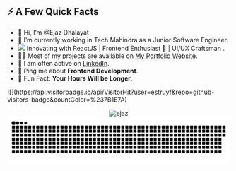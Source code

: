 <!-- - 👋 Hi, I’m @Ejaz_Dhalayat
- 👀 I’m interested in Java and Web Development
- 🌱 Currently Working in Tech Mahindra as a Junior Software Engineer.
- 💞️ I’m looking to collaborate on ...
- 📫 How to reach me ... -->

<!---
Ejaz-Ul-Huque/Ejaz-Ul-Huque is a ✨ special ✨ repository because its `README.md` (this file) appears on your GitHub profile.
You can click the Preview link to take a look at your changes.
--->
<div>
<!--   <img width="400px" align="right" src="https://img.devrant.com/devrant/rant/r_1634247_JKL8s.jpg" /> -->
<!--   <img width="400px" align="right" src="https://cdn.tomondre.com/this-is-fine.jpg" /> -->
  <h2>⚡️ A Few Quick Facts</h2>
  <ul>
    <li> 👋 Hi, I’m @Ejaz Dhalayat</li>
    <li>🔭 I’m currently working  in Tech Mahindra as a Junior Software Engineer.</li>
   <!-- <li>🧐Learning React JS.</li> -->
    <li><img width="20px" align="" src="https://emojis.slackmojis.com/emojis/images/1643514155/1161/react.png?1643514155" /> Innovating with ReactJS | Frontend Enthusiast 🚀 | UI/UX Craftsman .</li> 
<!--     https://b2053448.smushcdn.com/2053448/wp-content/uploads/2020/12/react.jpg?lossy=1&strip=1&webp=1 -->
    <li>👨‍💻 Most of my projects are available on <a href="https://64c69f5506b69b21d23f90d8--kaleidoscopic-malasada-11f08e.netlify.app/">My Portfolio Website</a>.</li>
    <li>📝 I am often active on <a href="https://www.linkedin.com/in/ejaz-dhalayat-6437a217b/">LinkedIn</a>.</li>
<!--     <li>📝 I regulary write articles on <a href="https://blog.tomondre.com">my blog</a>.</li> -->
    <li>💬 Ping me about <strong>Frontend Development</strong>.</li>
<!--     <li>📙 Check out my <a href="">resume</a>.</li> -->
    <li>🎉 Fun Fact: <strong> Your Hours Will be Longer.</strong></li>
 
  </ul>
</div>
![](https://api.visitorbadge.io/api/VisitorHit?user=estruyf&repo=github-visitors-badge&countColor=%237B1E7A)

<p align="center"> <img src="https://github-readme-stats.vercel.app/api?username=ejazdhalayat&show_icons=true&theme=great-gatsby" alt="ejaz" />
<a href="https://github.com/ejazdhalayat"><img src="contributions.svg"></a>
<!--    <img width="0" src="https://visitor-badge.glitch.me/badge?page_id=ejazdhalayat" /> -->

<!-- ![image](https://user-images.githubusercontent.com/88812887/210178552-0f60e98b-ca7b-4c8e-888f-b3b7c7efdfa8.png)
 -->




